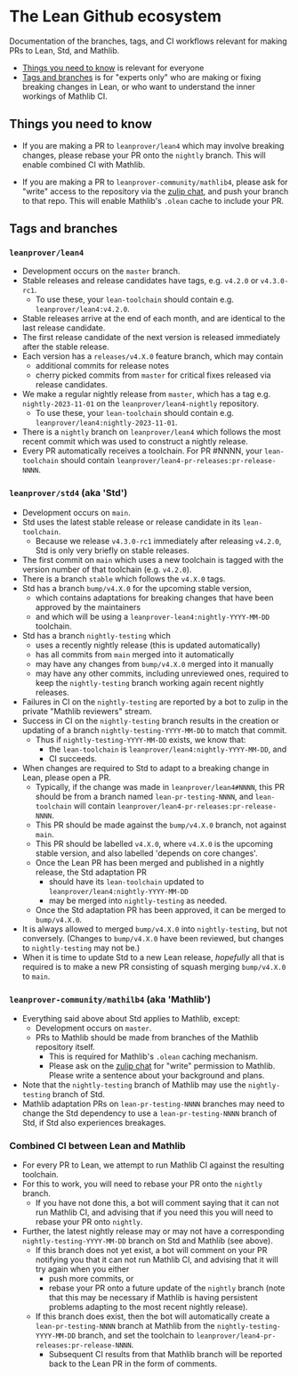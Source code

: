 # The Lean Github ecosystem

Documentation of the branches, tags, and CI workflows relevant for making PRs to Lean, Std, and
Mathlib.

* [Things you need to know](#things-you-need-to-know) is relevant for everyone
* [Tags and branches](#tags-and-branches) is for "experts only" who are making or fixing
  breaking changes in Lean, or who want to understand the inner workings of Mathlib CI.

## Things you need to know

* If you are making a PR to `leanprover/lean4` which may involve breaking changes,
  please rebase your PR onto the `nightly` branch. This will enable combined CI with Mathlib.

* If you are making a PR to `leanprover-community/mathlib4`,
  please ask for "write" access to the repository via the [zulip chat](https://leanprover.zulipchat.com/#narrow/stream/287929-mathlib4/topic/github.20permission), and push your branch to that repo.
  This will enable Mathlib's `.olean` cache to include your PR.

## Tags and branches

### `leanprover/lean4`

* Development occurs on the `master` branch.
* Stable releases and release candidates have tags, e.g. `v4.2.0` or `v4.3.0-rc1`.
  * To use these, your `lean-toolchain` should contain e.g. `leanprover/lean4:v4.2.0`.
* Stable releases arrive at the end of each month, and are identical to the last release candidate.
* The first release candidate of the next version is released immediately after the stable release.
* Each version has a `releases/v4.X.0` feature branch, which may contain
  * additional commits for release notes
  * cherry picked commits from `master` for critical fixes released via release candidates.
* We make a regular nightly release from `master`, which has a tag e.g. `nightly-2023-11-01` on the
  `leanprover/lean4-nightly` repository.
  * To use these, your `lean-toolchain` should contain e.g. `leanprover/lean4:nightly-2023-11-01`.
* There is a `nightly` branch on `leanprover/lean4` which follows the most recent commit which was
  used to construct a nightly release.
* Every PR automatically receives a toolchain. For PR #NNNN, your `lean-toolchain` should contain
  `leanprover/lean4-pr-releases:pr-release-NNNN`.

### `leanprover/std4` (aka 'Std')

* Development occurs on `main`.
* Std uses the latest stable release or release candidate in its `lean-toolchain`.
  * Because we release `v4.3.0-rc1` immediately after releasing `v4.2.0`, Std is only very briefly
    on stable releases.
* The first commit on `main` which uses a new toolchain is tagged with the version number of that
  toolchain (e.g. `v4.2.0`).
* There is a branch `stable` which follows the `v4.X.0` tags.
* Std has a branch `bump/v4.X.0` for the upcoming stable version,
  * which contains adaptations for breaking changes that have been approved by the maintainers
  * and which will be using a `leanprover-lean4:nightly-YYYY-MM-DD` toolchain.
* Std has a branch `nightly-testing` which
  * uses a recently nightly release (this is updated automatically)
  * has all commits from `main` merged into it automatically
  * may have any changes from `bump/v4.X.0` merged into it manually
  * may have any other commits, including unreviewed ones, required to keep the `nightly-testing`
    branch working again recent nightly releases.
* Failures in CI on the `nightly-testing` are reported by a bot to zulip in the private
  "Mathlib reviewers" stream.
* Success in CI on the `nightly-testing` branch results in the creation or updating of a branch
  `nightly-testing-YYYY-MM-DD` to match that commit.
  * Thus if `nightly-testing-YYYY-MM-DD` exists, we know that:
    * the `lean-toolchain` is `leanprover/lean4:nightly-YYYY-MM-DD`, and
    * CI succeeds.
* When changes are required to Std to adapt to a breaking change in Lean,
  please open a PR.
  * Typically, if the change was made in `leanprover/lean4#NNNN`,
    this PR should be from a branch named `lean-pr-testing-NNNN`,
    and `lean-toolchain` will contain `leanprover/lean4-pr-releases:pr-release-NNNN`.
  * This PR should be made against the `bump/v4.X.0` branch, not against `main`.
  * This PR should be labelled `v4.X.0`, where `v4.X.0` is the upcoming stable version,
    and also labelled 'depends on core changes'.
  * Once the Lean PR has been merged and published in a nightly release, the Std adaptation PR
    * should have its `lean-toolchain` updated to `leanprover/lean4:nightly-YYYY-MM-DD`
    * may be merged into `nightly-testing` as needed.
  * Once the Std adaptation PR has been approved, it can be merged to `bump/v4.X.0`.
* It is always allowed to merged `bump/v4.X.0` into `nightly-testing`, but not conversely.
  (Changes to `bump/v4.X.0` have been reviewed, but changes to `nightly-testing` may not be.)
* When it is time to update Std to a new Lean release,
  *hopefully* all that is required is to make a new PR
  consisting of squash merging `bump/v4.X.0` to `main`.

### `leanprover-community/mathilb4` (aka 'Mathlib')

* Everything said above about Std applies to Mathlib, except:
  * Development occurs on `master`.
  * PRs to Mathlib should be made from branches of the Mathlib repository itself.
    * This is required for Mathlib's `.olean` caching mechanism.
    * Please ask on the [zulip chat](https://leanprover.zulipchat.com/#narrow/stream/287929-mathlib4/topic/github.20permission) for "write" permission to Mathlib.
      Please write a sentence about your background and plans.
* Note that the `nightly-testing` branch of Mathlib may use the `nightly-testing` branch of Std.
* Mathlib adaptation PRs on `lean-pr-testing-NNNN` branches may need to change the Std dependency
  to use a `lean-pr-testing-NNNN` branch of Std, if Std also experiences breakages.

### Combined CI between Lean and Mathlib

* For every PR to Lean, we attempt to run Mathlib CI against the resulting toolchain.
* For this to work, you will need to rebase your PR onto the `nightly` branch.
  * If you have not done this, a bot will comment saying that it can not run Mathlib CI,
    and advising that if you need this you will need to rebase your PR onto `nightly`.
* Further, the latest nightly release may or may not have a corresponding
  `nightly-testing-YYYY-MM-DD` branch on Std and Mathlib (see above).
  * If this branch does not yet exist, a bot will comment on your PR notifying you
    that it can not run Mathlib CI, and advising that it will try again when you either
    * push more commits, or
    * rebase your PR onto a future update of the `nightly` branch
      (note that this may be necessary if Mathlib is having persistent problems adapting
      to the most recent nightly release).
  * If this branch does exist, then the bot will automatically create a
    `lean-pr-testing-NNNN` branch at Mathlib from the `nightly-testing-YYYY-MM-DD` branch,
    and set the toolchain to `leanprover/lean4-pr-releases:pr-release-NNNN`.
    * Subsequent CI results from that Mathlib branch will be reported back to the Lean PR
      in the form of comments.
